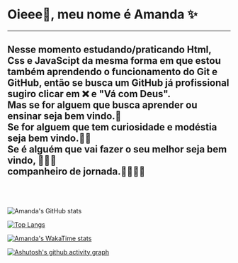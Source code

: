 
# Oieee👋, meu nome é Amanda ✨
---
Nesse momento estudando/praticando Html, Css e JavaScipt da mesma forma em que estou também aprendendo o funcionamento do Git e GitHub, então se busca um GitHub já profissional sugiro clicar em ❌ e "Vá com Deus".<br>
Mas se for alguem que busca aprender ou ensinar seja bem vindo.💜<br>
Se for alguem que tem curiosidade e modéstia seja bem vindo.💜💜<br>
Se é alguém que vai fazer o seu melhor seja bem vindo, 💜💜💜<br>
companheiro de jornada.💜💜💜💜
<br>
<br>
<br>
---


![Amanda's GitHub stats](https://github-readme-stats.vercel.app/api?username=Amanda-Silva&show=reviews,discussions_started,discussions_answered,prs_merged,prs_merged_percentage&theme=synthwave)


[![Top Langs](https://github-readme-stats.vercel.app/api/top-langs/?username=anuraghazra&layout=pie)](https://github.com/anuraghazra/github-readme-stats)



[![Amanda's WakaTime stats](https://github-readme-stats.vercel.app/api/wakatime?username=ffflabs)](https://github.com/Amanda-Silva8/github-readme-stats)





<i class="fi fi-brands-instagram"></i>

<i class="fi fi-brands-instagram"></i>



[![Ashutosh's github activity graph](https://github-readme-activity-graph.vercel.app/graph?username=Amanda-Silva8&bg_color=44136c&color=ffccea&line=8b66f0&point=9e08a1&area=true&hide_border=true)](https://github.com/ashutosh00710/github-readme-activity-graph)





<!--
**Amanda-Silva8/Amanda-Silva8** is a ✨ _special_ ✨ repository because its `README.md` (this file) appears on your GitHub profile.

Here are some ideas to get you started:

- 🔭 I’m currently working on ...
- 🌱 I’m currently learning ...
- 👯 I’m looking to collaborate on ...
- 🤔 I’m looking for help with ...
- 💬 Ask me about ...
- 📫 How to reach me: ...
- 😄 Pronouns: ...
- ⚡ Fun fact: ...
-->
